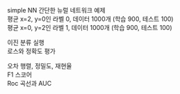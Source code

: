 simple NN 
간단한 뉴럴 네트워크 예제  
평균 x=2, y=0인 라벨 0, 데이터 1000개 (학습 900, 테스트 100)  
평균 x=0, y=2인 라벨 1, 데이터 1000개 (학습 900, 테스트 100)  

이진 분류 실행  
로스와 정확도 평가  

오차 행렬, 정밀도, 재현율  
F1 스코어  
Roc 곡선과 AUC
